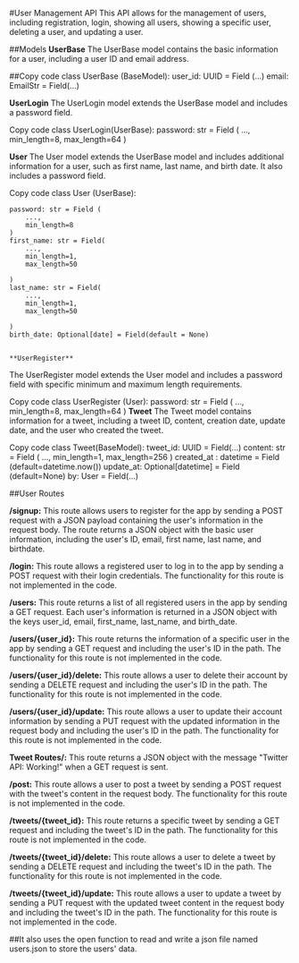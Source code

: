 #User Management API
This API allows for the management of users, including registration, login, showing all users, showing a specific user, deleting a user, and updating a user.

##Models
**UserBase**
The UserBase model contains the basic information for a user, including a user ID and email address.

##Copy code
class UserBase (BaseModel):
    user_id: UUID = Field (...)
    email: EmailStr = Field(...)

**UserLogin**
The UserLogin model extends the UserBase model and includes a password field.

Copy code
class UserLogin(UserBase):
    password: str = Field (
        ...,
        min_length=8,
        max_length=64
    )

**User**
The User model extends the UserBase model and includes additional information for a user, such as first name, last name, and birth date. It also includes a password field.

Copy code
class User (UserBase):
    
    password: str = Field (
        ...,
        min_length=8
    )
    first_name: str = Field(
        ...,
        min_length=1,
        max_length=50
        
    )
    last_name: str = Field(
        ...,
        min_length=1,
        max_length=50
        
    )
    birth_date: Optional[date] = Field(default = None)
    
    
    **UserRegister**
The UserRegister model extends the User model and includes a password field with specific minimum and maximum length requirements.

Copy code
class UserRegister (User):
    password: str = Field (
        ...,
        min_length=8,
        max_length=64
    )
**Tweet**
The Tweet model contains information for a tweet, including a tweet ID, content, creation date, update date, and the user who created the tweet.

Copy code
class Tweet(BaseModel):
    tweet_id: UUID = Field(...)
    content: str = Field (
        ...,
        min_length=1,
        max_length=256
    )
    created_at : datetime = Field (default=datetime.now())
    update_at: Optional[datetime] = Field (default=None)
    by: User = Field(...) 

##User Routes

**/signup:** This route allows users to register for the app by sending a POST request with a JSON payload containing the user's information in the request body.
The route returns a JSON object with the basic user information, including the user's ID, email, first name, last name, and birthdate.

**/login:** This route allows a registered user to log in to the app by sending a POST request with their login credentials. 
The functionality for this route is not implemented in the code.

**/users:** This route returns a list of all registered users in the app by sending a GET request.
Each user's information is returned in a JSON object with the keys user_id, email, first_name, last_name, and birth_date.

**/users/{user_id}:** This route returns the information of a specific user in the app by sending a GET request and including the user's ID in the path.
The functionality for this route is not implemented in the code.

**/users/{user_id}/delete:** This route allows a user to delete their account by sending a DELETE request and including the user's ID in the path.
The functionality for this route is not implemented in the code.

**/users/{user_id}/update:** This route allows a user to update their account information by sending a PUT request with the updated information in the 
request body and including the user's ID in the path. The functionality for this route is not implemented in the code.

**Tweet Routes/:** This route returns a JSON object with the message "Twitter API: Working!" when a GET request is sent.

**/post:** This route allows a user to post a tweet by sending a POST request with the tweet's content in the request body.
The functionality for this route is not implemented in the code.

**/tweets/{tweet_id}:** This route returns a specific tweet by sending a GET request and including the tweet's ID in the path.
The functionality for this route is not implemented in the code.

**/tweets/{tweet_id}/delete:** This route allows a user to delete a tweet by sending a DELETE request and including the tweet's ID in the path.
The functionality for this route is not implemented in the code.

**/tweets/{tweet_id}/update:** This route allows a user to update a tweet by sending a PUT request with the updated tweet 
content in the request body and including the tweet's ID in the path. The functionality for this route is not implemented in the code.

##It also uses the open function to read and write a json file named users.json to store the users' data.

